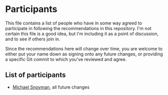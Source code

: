 # Participants

This file contains a list of people who have in some way agreed to
participate in following the recommendations in this repository. I'm
not certain this file is a good idea, but I'm including it as a point
of discussion, and to see if others join in.

Since the recommendations here will change over time, you are welcome
to either put your name down as signing onto any future changes, or
providing a specific Git commit to which you've reviewed and agree.

## List of participants

* [Michael Snoyman](https://github.com/snoyberg), all future changes
